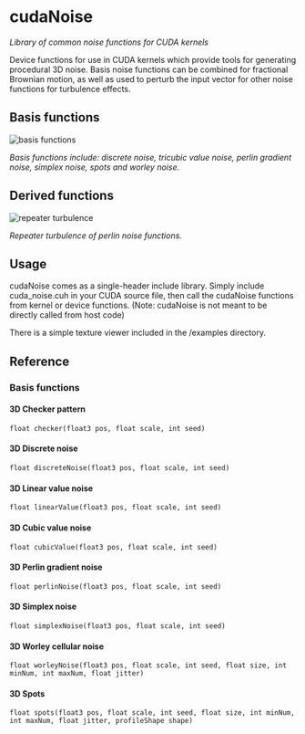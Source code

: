 # cudaNoise

*Library of common noise functions for CUDA kernels*

Device functions for use in CUDA kernels which provide tools for generating procedural 3D noise.
Basis noise functions can be combined for fractional Brownian motion, as well as used to perturb
the input vector for other noise functions for turbulence effects.

## Basis functions

![basis functions](http://covex.info/images/cudanoise_montage.jpg "Basis functions")

*Basis functions include: discrete noise, tricubic value noise, perlin gradient noise, simplex noise, spots and worley noise.*

## Derived functions

![repeater turbulence](http://covex.info/images/cudanoise.png "Repeater turbulence")

*Repeater turbulence of perlin noise functions.*

## Usage

cudaNoise comes as a single-header include library. Simply include cuda_noise.cuh in your CUDA source file, then call the cudaNoise functions from kernel or device functions. (Note: cudaNoise is not meant to be directly called from host code)

There is a simple texture viewer included in the /examples directory.

## Reference

### Basis functions

#### 3D Checker pattern

`float checker(float3 pos, float scale, int seed)`

#### 3D Discrete noise

`float discreteNoise(float3 pos, float scale, int seed)`

#### 3D Linear value noise

`float linearValue(float3 pos, float scale, int seed)`

#### 3D Cubic value noise

`float cubicValue(float3 pos, float scale, int seed)`

#### 3D Perlin gradient noise

`float perlinNoise(float3 pos, float scale, int seed)`

#### 3D Simplex noise

`float simplexNoise(float3 pos, float scale, int seed)`

#### 3D Worley cellular noise

`float worleyNoise(float3 pos, float scale, int seed, float size, int minNum, int maxNum, float jitter)`

#### 3D Spots

`float spots(float3 pos, float scale, int seed, float size, int minNum, int maxNum, float jitter, profileShape shape)`
